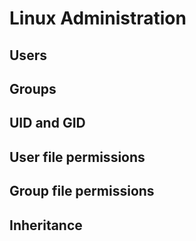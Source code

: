 # Linux Administration

## Users

## Groups

## UID and GID

## User file permissions

## Group file permissions

## Inheritance
